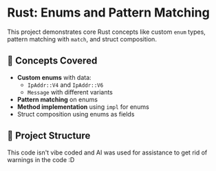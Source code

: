 # Rust: Enums and Pattern Matching

This project demonstrates core Rust concepts like custom `enum` types, pattern matching with `match`, and struct composition.

## 🧠 Concepts Covered

- **Custom enums** with data:
  - `IpAddr::V4` and `IpAddr::V6`
  - `Message` with different variants
- **Pattern matching** on enums
- **Method implementation** using `impl` for enums
- Struct composition using enums as fields

## 📂 Project Structure

This code isn't vibe coded and AI was used for assistance to get rid of warnings in the code :D
